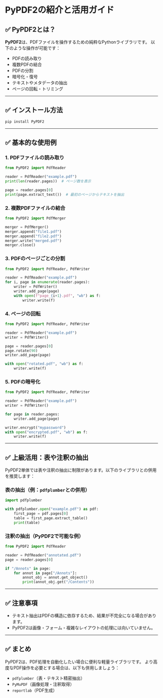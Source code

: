 # PyPDF2の紹介と活用ガイド

## ✅  PyPDF2とは？

**PyPDF2**は、PDFファイルを操作するための純粋なPythonライブラリです。
以下のような操作が可能です：

- PDFの読み取り
- 複数PDFの結合
- PDFの分割
- 暗号化・復号
- テキストやメタデータの抽出
- ページの回転・トリミング

---

## ✅ インストール方法

```bash
pip install PyPDF2
```

---

## ✅ 基本的な使用例

### 1. PDFファイルの読み取り

```python
from PyPDF2 import PdfReader

reader = PdfReader("example.pdf")
print(len(reader.pages))  # ページ数を表示

page = reader.pages[0]
print(page.extract_text())  # 最初のページからテキストを抽出
```

### 2. 複数PDFファイルの結合

```python
from PyPDF2 import PdfMerger

merger = PdfMerger()
merger.append("file1.pdf")
merger.append("file2.pdf")
merger.write("merged.pdf")
merger.close()
```

### 3. PDFのページごとの分割

```python
from PyPDF2 import PdfReader, PdfWriter

reader = PdfReader("example.pdf")
for i, page in enumerate(reader.pages):
    writer = PdfWriter()
    writer.add_page(page)
    with open(f"page_{i+1}.pdf", "wb") as f:
        writer.write(f)
```

### 4. ページの回転

```python
from PyPDF2 import PdfReader, PdfWriter

reader = PdfReader("example.pdf")
writer = PdfWriter()

page = reader.pages[0]
page.rotate(90)
writer.add_page(page)

with open("rotated.pdf", "wb") as f:
    writer.write(f)
```

### 5. PDFの暗号化

```python
from PyPDF2 import PdfReader, PdfWriter

reader = PdfReader("example.pdf")
writer = PdfWriter()

for page in reader.pages:
    writer.add_page(page)

writer.encrypt("mypassword")
with open("encrypted.pdf", "wb") as f:
    writer.write(f)
```

---

## ✅ 上級活用：表や注釈の抽出

PyPDF2単体では表や注釈の抽出に制限があります。以下のライブラリとの併用を推奨します：

### 表の抽出（例：`pdfplumber`との併用）

```python
import pdfplumber

with pdfplumber.open("example.pdf") as pdf:
    first_page = pdf.pages[0]
    table = first_page.extract_table()
    print(table)
```

### 注釈の抽出（PyPDF2で可能な例）

```python
from PyPDF2 import PdfReader

reader = PdfReader("annotated.pdf")
page = reader.pages[0]

if "/Annots" in page:
    for annot in page["/Annots"]:
        annot_obj = annot.get_object()
        print(annot_obj.get("/Contents"))
```

---

## ✅ 注意事項

- テキスト抽出はPDFの構造に依存するため、結果が不完全になる場合があります。
- PyPDF2は画像・フォーム・複雑なレイアウトの処理には向いていません。

---

## ✅ まとめ

PyPDF2は、PDF処理を自動化したい場合に便利な軽量ライブラリです。
より高度なPDF操作を必要とする場合は、以下も併用しましょう：

- `pdfplumber`（表・テキスト精密抽出）
- `PyMuPDF`（画像処理・注釈取得）
- `reportlab`（PDF生成）
